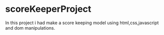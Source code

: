 # scoreKeeperProject
In this project i had make a score keeping model using html,css,javascript and dom manipulations.
